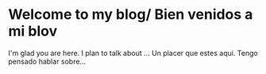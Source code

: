 # Welcome to my blog/ Bien venidos a mi blov

I'm glad you are here. I plan to talk about ...
Un placer que estes aqui. Tengo pensado hablar sobre...
